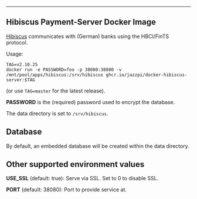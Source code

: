 ------------------------------------
Hibiscus Payment-Server Docker Image
------------------------------------

[Hibiscus](http://www.willuhn.de/products/hibiscus-server/) communicates with
(German) banks using the HBCI/FinTS protocol.

Usage:

```
TAG=v2.10.25
docker run -e PASSWORD=foo -p 38080:38080 -v /mnt/pool/apps/hibiscus:/srv/hibiscus ghcr.io/jazzpi/docker-hibiscus-server:$TAG
```

(or use `TAG=master` for the latest release).

**PASSWORD** is the (required) password used to encrypt the database.

The data directory is set to ``/srv/hibiscus``.

Database
--------

By default, an embedded database will be created within the data directory.

Other supported environment values
----------------------------------

**USE_SSL** (default: true): Serve via SSL. Set to 0 to disable SSL.

**PORT** (default: 38080): Port to provide service at.
